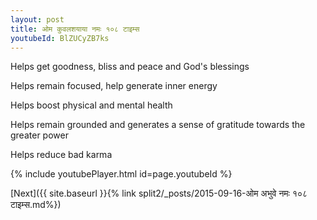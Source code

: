 ```yaml
---
layout: post
title: ओम कुवलशयाया नमः १०८ टाइम्स
youtubeId: BlZUCyZB7ks
---
```

 
 
Helps get goodness, bliss and peace and God's blessings
 
Helps remain focused, help generate inner energy 
 
Helps boost physical and mental health 
 
Helps remain grounded and generates a sense of gratitude towards the greater power 
 
Helps reduce bad karma
 
 
 
 


{% include youtubePlayer.html id=page.youtubeId %}
 
[Next]({{ site.baseurl }}{% link  split2/_posts/2015-09-16-ओम अभुवे नमः १०८ टाइम्स.md%})
 
